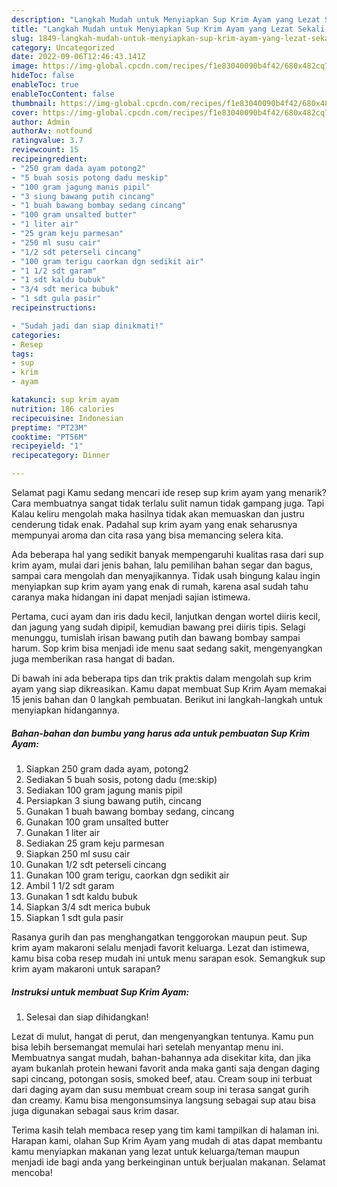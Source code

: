```yaml
---
description: "Langkah Mudah untuk Menyiapkan Sup Krim Ayam yang Lezat Sekali, Buat Buka Puasa Sempurna"
title: "Langkah Mudah untuk Menyiapkan Sup Krim Ayam yang Lezat Sekali, Buat Buka Puasa Sempurna"
slug: 1849-langkah-mudah-untuk-menyiapkan-sup-krim-ayam-yang-lezat-sekali-buat-buka-puasa-sempurna
category: Uncategorized
date: 2022-09-06T12:46:43.141Z
image: https://img-global.cpcdn.com/recipes/f1e83040090b4f42/680x482cq70/sup-krim-ayam-foto-resep-utama.jpg
hideToc: false
enableToc: true
enableTocContent: false
thumbnail: https://img-global.cpcdn.com/recipes/f1e83040090b4f42/680x482cq70/sup-krim-ayam-foto-resep-utama.jpg
cover: https://img-global.cpcdn.com/recipes/f1e83040090b4f42/680x482cq70/sup-krim-ayam-foto-resep-utama.jpg
author: Admin
authorAv: notfound
ratingvalue: 3.7
reviewcount: 15
recipeingredient:
- "250 gram dada ayam potong2"
- "5 buah sosis potong dadu meskip"
- "100 gram jagung manis pipil"
- "3 siung bawang putih cincang"
- "1 buah bawang bombay sedang cincang"
- "100 gram unsalted butter"
- "1 liter air"
- "25 gram keju parmesan"
- "250 ml susu cair"
- "1/2 sdt peterseli cincang"
- "100 gram terigu caorkan dgn sedikit air"
- "1 1/2 sdt garam"
- "1 sdt kaldu bubuk"
- "3/4 sdt merica bubuk"
- "1 sdt gula pasir"
recipeinstructions:

- "Sudah jadi dan siap dinikmati!"
categories:
- Resep
tags:
- sup
- krim
- ayam

katakunci: sup krim ayam 
nutrition: 186 calories
recipecuisine: Indonesian
preptime: "PT23M"
cooktime: "PT56M"
recipeyield: "1"
recipecategory: Dinner

---
```



Selamat pagi Kamu sedang mencari ide resep sup krim ayam yang menarik? Cara membuatnya sangat tidak terlalu sulit namun tidak gampang juga. Tapi Kalau keliru mengolah maka hasilnya tidak akan memuaskan dan justru cenderung tidak enak. Padahal sup krim ayam yang enak seharusnya mempunyai aroma dan cita rasa yang bisa memancing selera kita.


Ada beberapa hal yang sedikit banyak mempengaruhi kualitas rasa dari sup krim ayam, mulai dari jenis bahan, lalu pemilihan bahan segar dan bagus, sampai cara mengolah dan menyajikannya. Tidak usah bingung kalau ingin menyiapkan sup krim ayam yang enak di rumah, karena asal sudah tahu caranya maka hidangan ini dapat menjadi sajian istimewa.

Pertama, cuci ayam dan iris dadu kecil, lanjutkan dengan wortel diiris kecil, dan jagung yang sudah dipipil, kemudian bawang prei diiris tipis. Selagi menunggu, tumislah irisan bawang putih dan bawang bombay sampai harum. Sop krim bisa menjadi ide menu saat sedang sakit, mengenyangkan juga memberikan rasa hangat di badan.


Di bawah ini ada beberapa tips dan trik praktis dalam mengolah sup krim ayam yang siap dikreasikan. Kamu dapat membuat Sup Krim Ayam memakai 15 jenis bahan dan 0 langkah pembuatan. Berikut ini langkah-langkah untuk menyiapkan hidangannya.

<!--inarticleads1-->

##### Bahan-bahan dan bumbu yang harus ada untuk pembuatan Sup Krim Ayam:

1. Siapkan 250 gram dada ayam, potong2
1. Sediakan 5 buah sosis, potong dadu (me:skip)
1. Sediakan 100 gram jagung manis pipil
1. Persiapkan 3 siung bawang putih, cincang
1. Gunakan 1 buah bawang bombay sedang, cincang
1. Gunakan 100 gram unsalted butter
1. Gunakan 1 liter air
1. Sediakan 25 gram keju parmesan
1. Siapkan 250 ml susu cair
1. Gunakan 1/2 sdt peterseli cincang
1. Gunakan 100 gram terigu, caorkan dgn sedikit air
1. Ambil 1 1/2 sdt garam
1. Gunakan 1 sdt kaldu bubuk
1. Siapkan 3/4 sdt merica bubuk
1. Siapkan 1 sdt gula pasir


Rasanya gurih dan pas menghangatkan tenggorokan maupun peut. Sup krim ayam makaroni selalu menjadi favorit keluarga. Lezat dan istimewa, kamu bisa coba resep mudah ini untuk menu sarapan esok. Semangkuk sup krim ayam makaroni untuk sarapan? 

<!--inarticleads2-->

##### Instruksi untuk membuat Sup Krim Ayam:


1. Selesai dan siap dihidangkan!

Lezat di mulut, hangat di perut, dan mengenyangkan tentunya. Kamu pun bisa lebih bersemangat memulai hari setelah menyantap menu ini. Membuatnya sangat mudah, bahan-bahannya ada disekitar kita, dan jika ayam bukanlah protein hewani favorit anda maka ganti saja dengan daging sapi cincang, potongan sosis, smoked beef, atau. Cream soup ini terbuat dari daging ayam dan susu membuat cream soup ini terasa sangat gurih dan creamy. Kamu bisa mengonsumsinya langsung sebagai sup atau bisa juga digunakan sebagai saus krim dasar. 

Terima kasih telah membaca resep yang tim kami tampilkan di halaman ini. Harapan kami, olahan Sup Krim Ayam yang mudah di atas dapat membantu kamu menyiapkan makanan yang lezat untuk keluarga/teman maupun menjadi ide bagi anda yang berkeinginan untuk berjualan makanan. Selamat mencoba!
